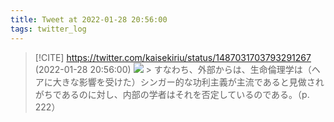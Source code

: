 ```yaml
---
title: Tweet at 2022-01-28 20:56:00
tags: twitter_log
---
```


> [!CITE] https://twitter.com/kaisekiriu/status/1487031703793291267 (2022-01-28 20:56:00)
> ![](https://twitter.com/kaisekiriu/status/1487031703793291267)
> &gt; すなわち、外部からは、生命倫理学は（ヘアに大きな影響を受けた）シンガー的な功利主義が主流であると見做されがちであるのに対し、内部の学者はそれを否定しているのである。（p. 222）
